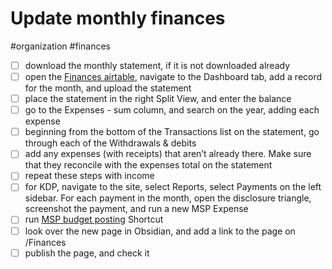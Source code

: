 # Update monthly finances

#organization #finances

- [ ] download the monthly statement, if it is not downloaded already
- [ ] open the [Finances airtable](x-icabmobile://x-callback-url/open?url=https://airtable.com/app1i83hoqIf9hidx/tblE0XjrDlfADUIHq/viw9uPbGD4eG09YdA?blocks=hide), navigate to the Dashboard tab, add a record for the month, and upload the statement
- [ ] place the statement in the right Split View, and enter the balance
- [ ] go to the Expenses - sum column, and search on the year, adding each expense
- [ ] beginning from the bottom of the Transactions list on the statement, go through each of the Withdrawals & debits
- [ ] add any expenses (with receipts) that aren’t already there. Make sure that they reconcile with the expenses total on the statement
- [ ] repeat these steps with income
- [ ] for KDP, navigate to the site, select Reports, select Payments on the left sidebar. For each payment in the month, open the disclosure triangle, screenshot the payment, and run a new MSP Expense
- [ ] run [MSP budget posting](shortcuts://run-shortcut?name=MSP%20budget%20posting) Shortcut
- [ ] look over the new page in Obsidian, and add a link to the page on /Finances
- [ ] publish the page, and check it